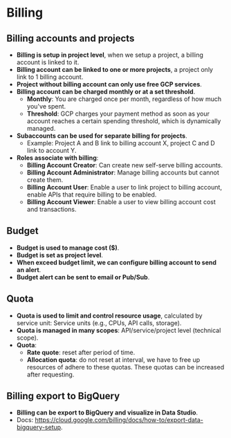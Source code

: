 # Billing
## Billing accounts and projects
- **Billing is setup in project level**, when we setup a project, a billing account is linked to it.
- **Billing account can be linked to one or more projects**, a project only link to 1 billing account.
- **Project without billing account can only use free GCP services**.
- **Billing account can be charged monthly or at a set threshold**.
    - **Monthly**: You are charged once per month, regardless of how much you've spent.
    - **Threshold**: GCP charges your payment method as soon as your account reaches a certain spending threshold, which is dynamically managed.
- **Subaccounts can be used for separate billing for projects**.
    - Example: Project A and B link to billing account X, project C and D link to account Y.
- **Roles associate with billing**:
    - **Billing Account Creator**: Can create new self-serve billing accounts.
    - **Billing Account Administrator**: Manage billing accounts but cannot create them.
    - **Billing Account User**: Enable a user to link project to billing account, enable APIs that require billing to be enabled.
    - **Billing Account Viewer**: Enable a user to view billing account cost and transactions.

## Budget
- **Budget is used to manage cost ($)**.
- **Budget is set as project level**.
- **When exceed budget limit, we can configure billing account to send an alert**.
- **Budget alert can be sent to email or Pub/Sub**.
## Quota
- **Quota is used to limit and control resource usage**, calculated by service unit: Service units (e.g., CPUs, API calls, storage).
- **Quota is managed in many scopes**: API/service/project level (technical scope).
- **Quota**:
    - **Rate quote**: reset after period of time.
    - **Allocation quota**: do not reset at interval, we have to free up resources of adhere to these quotas. These quotas can be increased after requesting.
## Billing export to BigQuery
- **Billing can be export to BigQuery and visualize in Data Studio**.
- Docs: https://cloud.google.com/billing/docs/how-to/export-data-bigquery-setup.
